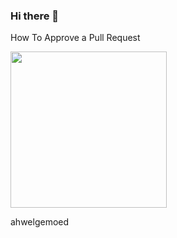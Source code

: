 ### Hi there 👋

<!--
**ahwelgemoed/ahwelgemoed** is a ✨ _special_ ✨ repository because its `README.md` (this file) appears on your GitHub profile.

Here are some ideas to get you started:

- 🔭 I’m currently working on ...
- 🌱 I’m currently learning ...
- 👯 I’m looking to collaborate on ...
- 🤔 I’m looking for help with ...
- 💬 Ask me about ...
- 📫 How to reach me: ...
- 😄 Pronouns: ...
- ⚡ Fun fact: ...
-->


How To Approve a Pull Request

<a href="https://media.giphy.com/media/9GJ1lRip6TODBucmHk/giphy.gif"><img src="https://media.giphy.com/media/9GJ1lRip6TODBucmHk/giphy.gif" align="center" width="250" ></a>


ahwelgemoed
